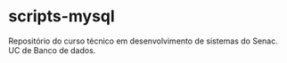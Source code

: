 # scripts-mysql
Repositório do curso técnico em desenvolvimento de sistemas do Senac. UC de Banco de dados.
